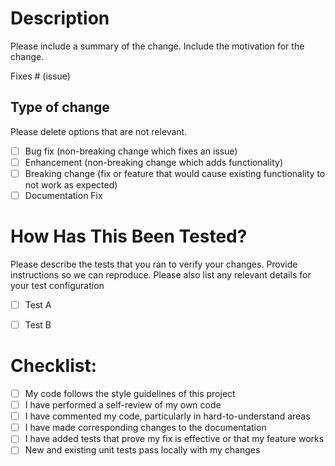 <!---
Hints for a successful PR:
1. It is recommended that before you submit a PR to IOTA, to open an issue first and assign yourself.
This way you may get inputs and discover parallel PRs to the one you want to submit.
2. In case of a big PR, consider breaking it up to smaller PRs. This will help getting it merged in an incremental process.
3. Note that a PR should have a *single* area of responsibility. If your PR does more than one thing than it should be split to several PRs!!!!!
4. It will be helpful if you make additional comments on the code via github PR review to explain the choices you made
-->

# Description

Please include a summary of the change. Include the motivation for the change.

Fixes # (issue)

## Type of change

Please delete options that are not relevant.

- [ ] Bug fix (non-breaking change which fixes an issue)
- [ ] Enhancement (non-breaking change which adds functionality)
- [ ] Breaking change (fix or feature that would cause existing functionality to not work as expected)
- [ ] Documentation Fix

# How Has This Been Tested?

Please describe the tests that you ran to verify your changes. Provide instructions so we can reproduce. Please also list any relevant details for your test configuration

- [ ] Test A
- [ ] Test B


# Checklist:

- [ ] My code follows the style guidelines of this project
- [ ] I have performed a self-review of my own code
- [ ] I have commented my code, particularly in hard-to-understand areas
- [ ] I have made corresponding changes to the documentation
- [ ] I have added tests that prove my fix is effective or that my feature works
- [ ] New and existing unit tests pass locally with my changes
